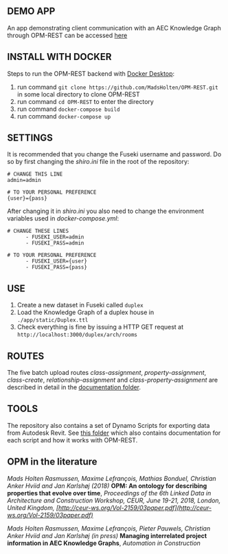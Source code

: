 ## DEMO APP
An app demonstrating client communication with an AEC Knowledge Graph through OPM-REST can be accessed [here](https://madsholten.github.io/OPM-REST/demonstration-app/dist/demonstration-app/)


## INSTALL WITH DOCKER

Steps to run the OPM-REST backend with [Docker Desktop](https://www.docker.com/products/docker-desktop):

1. run command `git clone https://github.com/MadsHolten/OPM-REST.git` in some local directory to clone OPM-REST
2. run command `cd OPM-REST` to enter the directory
3. run command `docker-compose build`
4. run command `docker-compose up`


## SETTINGS

It is recommended that you change the Fuseki username and password. Do so by first changing the *shiro.ini* file in the root of the repository:

```
# CHANGE THIS LINE
admin=admin

# TO YOUR PERSONAL PREFERENCE
{user}={pass}
```

After changing it in *shiro.ini* you also need to change the environment variables used in *docker-compose.yml*:

```
# CHANGE THESE LINES
      - FUSEKI_USER=admin
      - FUSEKI_PASS=admin

# TO YOUR PERSONAL PREFERENCE
      - FUSEKI_USER={user}
      - FUSEKI_PASS={pass}
```

## USE

1. Create a new dataset in Fuseki called `duplex`
2. Load the Knowledge Graph of a duplex house in `./app/static/Duplex.ttl`
3. Check everything is fine by issuing a HTTP GET request at `http://localhost:3000/duplex/arch/rooms`


## ROUTES
The five batch upload routes *class-assignment*, *property-assignment*, *class-create*, *relationship-assignment* and *class-property-assignment* are described in detail in the [documentation folder](https://github.com/MadsHolten/OPM-REST/tree/master/documentation/opm-upload).


## TOOLS

The repository also contains a set of Dynamo Scripts for exporting data from Autodesk Revit. See [this folder](https://github.com/MadsHolten/OPM-REST/tree/master/tools/dynamo-scripts) which also contains documentation for each script and how it works with OPM-REST.


## OPM in the literature
*Mads Holten Rasmussen, Maxime Lefrançois, Mathias Bonduel, Christian Anker Hviid and Jan Karlshøj (2018)* **OPM: An ontology for describing properties that evolve over time**, *Proceedings of the 6th Linked Data in Architecture and Construction Workshop, CEUR, June 19-21, 2018, London, United Kingdom, [http://ceur-ws.org/Vol-2159/03paper.pdf](http://ceur-ws.org/Vol-2159/03paper.pdf)*

*Mads Holten Rasmussen, Maxime Lefrançois, Pieter Pauwels, Christian Anker Hviid and Jan Karlshøj (in press)* **Managing interrelated project information in AEC Knowledge Graphs**, *Automation in Construction*